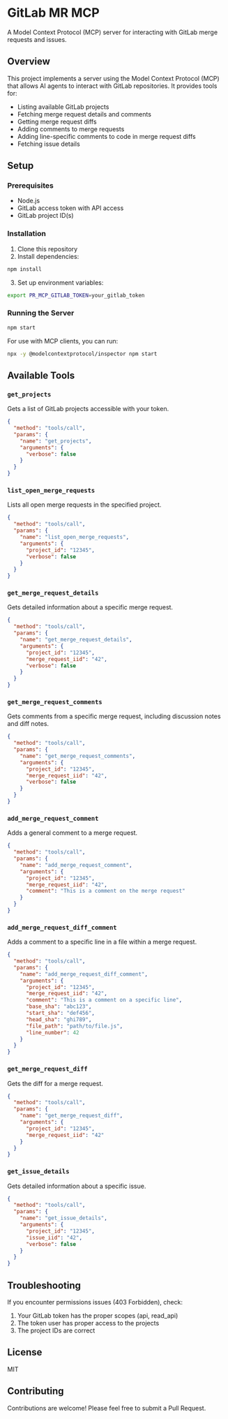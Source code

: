 # GitLab MR MCP

A Model Context Protocol (MCP) server for interacting with GitLab merge requests and issues.

## Overview

This project implements a server using the Model Context Protocol (MCP) that allows AI agents to interact with GitLab repositories. It provides tools for:

- Listing available GitLab projects
- Fetching merge request details and comments
- Getting merge request diffs
- Adding comments to merge requests
- Adding line-specific comments to code in merge request diffs
- Fetching issue details

## Setup

### Prerequisites

- Node.js
- GitLab access token with API access
- GitLab project ID(s)

### Installation

1. Clone this repository
2. Install dependencies:

```bash
npm install
```

3. Set up environment variables:

```bash
export PR_MCP_GITLAB_TOKEN=your_gitlab_token
```

### Running the Server

```bash
npm start
```

For use with MCP clients, you can run:

```bash
npx -y @modelcontextprotocol/inspector npm start
```

## Available Tools

### `get_projects`

Gets a list of GitLab projects accessible with your token.

```json
{
  "method": "tools/call",
  "params": {
    "name": "get_projects",
    "arguments": {
      "verbose": false
    }
  }
}
```

### `list_open_merge_requests`

Lists all open merge requests in the specified project.

```json
{
  "method": "tools/call",
  "params": {
    "name": "list_open_merge_requests",
    "arguments": {
      "project_id": "12345",
      "verbose": false
    }
  }
}
```

### `get_merge_request_details`

Gets detailed information about a specific merge request.

```json
{
  "method": "tools/call",
  "params": {
    "name": "get_merge_request_details",
    "arguments": {
      "project_id": "12345",
      "merge_request_iid": "42",
      "verbose": false
    }
  }
}
```

### `get_merge_request_comments`

Gets comments from a specific merge request, including discussion notes and diff notes.

```json
{
  "method": "tools/call",
  "params": {
    "name": "get_merge_request_comments",
    "arguments": {
      "project_id": "12345",
      "merge_request_iid": "42",
      "verbose": false
    }
  }
}
```

### `add_merge_request_comment`

Adds a general comment to a merge request.

```json
{
  "method": "tools/call",
  "params": {
    "name": "add_merge_request_comment",
    "arguments": {
      "project_id": "12345",
      "merge_request_iid": "42",
      "comment": "This is a comment on the merge request"
    }
  }
}
```

### `add_merge_request_diff_comment`

Adds a comment to a specific line in a file within a merge request.

```json
{
  "method": "tools/call",
  "params": {
    "name": "add_merge_request_diff_comment",
    "arguments": {
      "project_id": "12345",
      "merge_request_iid": "42",
      "comment": "This is a comment on a specific line",
      "base_sha": "abc123",
      "start_sha": "def456",
      "head_sha": "ghi789",
      "file_path": "path/to/file.js",
      "line_number": 42
    }
  }
}
```

### `get_merge_request_diff`

Gets the diff for a merge request.

```json
{
  "method": "tools/call",
  "params": {
    "name": "get_merge_request_diff",
    "arguments": {
      "project_id": "12345",
      "merge_request_iid": "42"
    }
  }
}
```

### `get_issue_details`

Gets detailed information about a specific issue.

```json
{
  "method": "tools/call",
  "params": {
    "name": "get_issue_details",
    "arguments": {
      "project_id": "12345",
      "issue_iid": "42",
      "verbose": false
    }
  }
}
```

## Troubleshooting

If you encounter permissions issues (403 Forbidden), check:

1. Your GitLab token has the proper scopes (api, read_api)
2. The token user has proper access to the projects
3. The project IDs are correct

## License

MIT

## Contributing

Contributions are welcome! Please feel free to submit a Pull Request.
